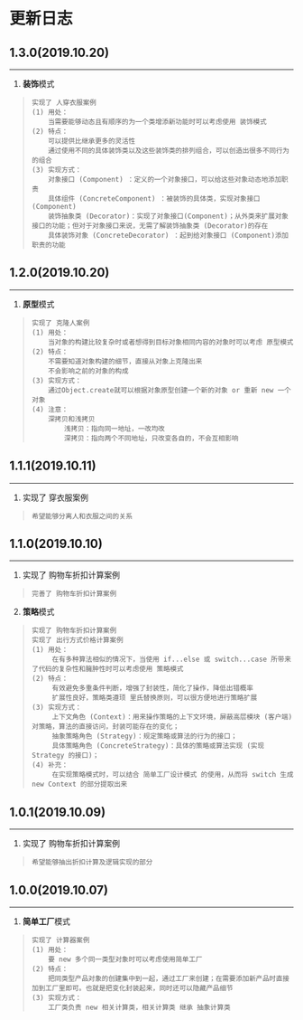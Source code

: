 # 更新日志

## 1.3.0(2019.10.20)

---

1. **装饰**模式
>     实现了 人穿衣服案例
>     (1) 用处：
>         当需要能够动态且有顺序的为一个类增添新功能时可以考虑使用 装饰模式
>     (2) 特点：
>         可以提供比继承更多的灵活性
>         通过使用不同的具体装饰类以及这些装饰类的排列组合，可以创造出很多不同行为的组合
>     (3) 实现方式：
>         对象接口 (Component) ：定义的一个对象接口，可以给这些对象动态地添加职责
>         具体组件 (ConcreteComponent) ：被装饰的具体类，实现对象接口(Component)
>         装饰抽象类 (Decorator)：实现了对象接口(Component)；从外类来扩展对象接口的功能；但对于对象接口来说，无需了解装饰抽象类 (Decorator)的存在
>         具体装饰对象 (ConcreteDecorator) ：起到给对象接口 (Component)添加职责的功能

## 1.2.0(2019.10.20)

---

1. **原型**模式
>     实现了 克隆人案例
>     (1) 用处：
>         当对象的构建比较复杂时或者想得到目标对象相同内容的对象时可以考虑 原型模式
>     (2) 特点：
>         不需要知道对象构建的细节，直接从对象上克隆出来
>         不会影响之前的对象的构成
>     (3) 实现方式：
>         通过Object.create就可以根据对象原型创建一个新的对象 or 重新 new 一个对象
>     (4) 注意：
>         深拷贝和浅拷贝
>             浅拷贝：指向同一地址，一改均改
>             深拷贝：指向两个不同地址，只改变各自的，不会互相影响

## 1.1.1(2019.10.11)

---

1. 实现了 穿衣服案例
>     希望能够分离人和衣服之间的关系

## 1.1.0(2019.10.10)

---

1. 实现了 购物车折扣计算案例
>     完善了 购物车折扣计算案例
2. **策略**模式
>     实现了 购物车折扣计算案例
>     实现了 出行方式价格计算案例
>     (1) 用处：
>          在有多种算法相似的情况下，当使用 if...else 或 switch...case 所带来了代码的复杂性和臃肿性时可以考虑使用 策略模式
>     (2) 特点：
>          有效避免多重条件判断，增强了封装性，简化了操作，降低出错概率
>          扩展性良好，策略类遵顼 里氏替换原则，可以很方便地进行策略扩展
>     (3) 实现方式：
>          上下文角色 (Context)：用来操作策略的上下文环境，屏蔽高层模块 (客户端)对策略，算法的直接访问，封装可能存在的变化；
>          抽象策略角色 (Strategy)：规定策略或算法的行为的接口；
>          具体策略角色 (ConcreteStrategy)：具体的策略或算法实现 (实现 Strategy 的接口)；
>     (4) 补充：
>          在实现策略模式时，可以结合 简单工厂设计模式 的使用，从而将 switch 生成 new Context 的部分提取出来

## 1.0.1(2019.10.09)

---

1. 实现了 购物车折扣计算案例
>     希望能够抽出折扣计算及逻辑实现的部分

## 1.0.0(2019.10.07)

---

1. **简单工厂**模式
>     实现了 计算器案例
>     (1) 用处：
>         要 new 多个同一类型对象时可以考虑使用简单工厂
>     (2) 特点：
>         把同类型产品对象的创建集中到一起，通过工厂来创建；在需要添加新产品时直接加到工厂里即可。也就是把变化封装起来，同时还可以隐藏产品细节
>     (3) 实现方式：
>         工厂类负责 new 相关计算类，相关计算类 继承 抽象计算类